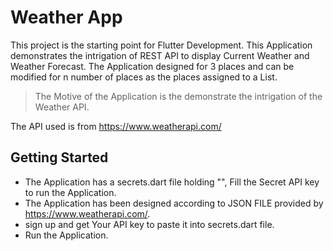 # Weather App

This project is the starting point for Flutter Development. 
This Application demonstrates the intrigation of REST API to display Current Weather and Weather Forecast.
The Application designed for 3 places and can be modified for n number of places as the places assigned to a List.

> The Motive of the Application is the demonstrate the intrigation of the Weather API.



The API used is from https://www.weatherapi.com/
## Getting Started

- The Application has a secrets.dart file holding "", Fill the Secret API key to run the Application.
- The Application has been designed according to JSON FILE provided by https://www.weatherapi.com/.
- sign up and get Your API key to paste it into secrets.dart file.
- Run the Application.
